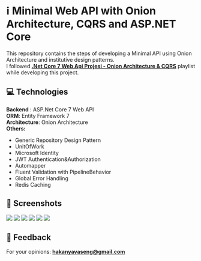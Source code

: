 # :information_source: Minimal Web API with Onion Architecture, CQRS and ASP.NET Core
This repository contains the steps of developing a Minimal API using Onion Architecture and institutive design patterns. <br/>
I followed <b><a href="https://www.youtube.com/watch?v=luTUl8CSudM&list=PLrSCwxkucNmw_sjxZZHaWj6ySakPgSCbv">.Net Core 7 Web Api Projesi - Onion Architecture & CQRS</a></b> playlist while developing this project.


## :computer:	Technologies

<div>
  <b>Backend</b> : ASP.Net Core 7 Web API </br>
  <b>ORM</b>: Entity Framework 7 </br>
  <b>Architecture</b>: Onion Architecture</br>
  <b><a>Others:</a></b>
  <ul>
    <li>Generic Repository Design Pattern</li>
    <li>UnitOfWork</li>
    <li>Microsoft Identity</li>
    <li>JWT Authentication&Authorization</li>
    <li>Automapper</li>
    <li>Fluent Validation with PipelineBehavior</li>
    <li>Global Error Handling</li>
    <li>Redis Caching</li>
  </ul>

</div>
  
## 	:camera_flash: Screenshots
<a><img src = "https://raw.githubusercontent.com/hakanyavaseng/ck-onion_api-tutorial/main/Screenshots/1.png"></a>
<a><img src = "https://github.com/hakanyavaseng/ck-onion_api-tutorial/blob/main/Screenshots/2.png?raw=true"></a>
<a><img src = "https://github.com/hakanyavaseng/ck-onion_api-tutorial/blob/main/Screenshots/3.1.png?raw=true"></a>
<a><img src = "https://github.com/hakanyavaseng/ck-onion_api-tutorial/blob/main/Screenshots/3.png?raw=true"></a>
<a><img src = "https://github.com/hakanyavaseng/ck-onion_api-tutorial/blob/main/Screenshots/4.png?raw=true"></a>
<a><img src = "https://github.com/hakanyavaseng/ck-onion_api-tutorial/blob/main/Screenshots/redis.png?raw=true"></a>




  
## :email: Feedback

For your opinions: <b><a target="blank" href="mailto:hakanyavaseng@gmail.com">hakanyavaseng@gmail.com</a></b> 

  

 
